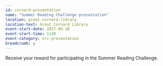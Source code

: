 ```yaml
---
id: cornard-presentation
name: "Summer Reading Challenge presentation"
location: great-cornard-library
location-text: Great Cornard Library
event-start-date: 2017-09-10
event-start-time: 1130
event-category: src-presentation
breadcrumb: y
---
```


Receive your reward for participating in the Summer Reading Challenge.
